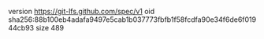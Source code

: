 version https://git-lfs.github.com/spec/v1
oid sha256:88b100eb4adafa9497e5cab1b037773fbfb1f58fcdfa90e34f6de6f01944cb93
size 489
